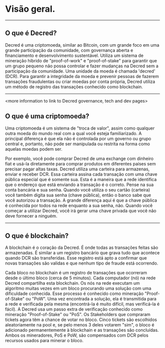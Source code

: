 # Visão geral.

---

## <i class="fa icon-decred_symbol"></i>O que é Decred?
Decred é uma criptomoeda, similar ao Bitcoin, com um grande foco em uma grande participação da  comunidade, com governança aberta e financiamento e desenvolvimento sustentável. Utiliza um sistema de mineração híbrido de "proof-of-work" e "proof-of-stake" para garantir que um grupo pequeno não possa controlar e fazer mudanças na Decred sem a participação da comunidade. Uma unidade da moeda é chamada 'decred' (DCR). Para garantir a integridade da moeda e prevenir pessoas de fazerem transações fraudulentas ou criar moedas por conta própria, Decred utiliza um método de registro das transações conhecido como blockchain. 

---

<more information to link to Decred governance, tech and dev pages>

## <i class="fa icon-cryptocurrency fa-lg"></i>O que é uma criptomoeda?
Uma criptomoeda é um sistema de "troca de valor", assim como qualquer outra moeda do mundo real com a qual você esteja familiarizado. A principal diferença é que ela não é controlada por um governo ou grupo central e, portanto, não pode ser manipulada ou restrita na forma como aquelas moedas podem ser.

Por exemplo, você pode comprar Decred de uma exchange com dinheiro fiat e usá-la diretamente para comprar produtos em diferentes países sem precisar pagar altas taxas.
Decred utiliza uma carteira para armazenas, enviar e receber DCR. Essa carteira assina cada transação com uma chave pública especial que é somente sua. Esta é a maneira que a rede identifica que o endereço que está enviando a transação é o correto. Pense na sua conta bancária e sua senha. Quando você utiliza o seu cartão (carteira) você também digita sua senha (chave pública), então o banco sabe que você autorizou a transação. A grande diferença aqui é que a chave pública é conhecida por todos na rede enquanto a sua senha, não. Quando você começar a utilizar Decred, você irá gerar uma chave privada que você não deve fornecer a ninguém.

---

## <i class="fa icon-block fa-lg"></i>O que é blockchain?
A blockchain é o coração da Decred. É onde todas as transações feitas são armazenadas. É similar a um registro bancário que grava tudo que acontece quando DCR são transferidas. Esse registro está apto a confirmar que novas transações são validas e que nenhum tipo de fraude está ocorrendo.

Cada bloco no blockchain é um registro de transações que ocorreram desde o último bloco (cerca de 5 minutos). Cada computador (nó) na rede Decred compartilha esta blockchain. Os nós na rede executam um algoritmo muitas vezes em um bloco procurando uma solução com uma dificuldade conhecida. Esse processo é conhecido como mineração "Proof-of-Stake" ou "PoW". Uma vez encontrada a solução, ela é transmitida para a rede e verificada pela mesma (encontrá-la é muito difícil, mas verificá-la é fácil). A Decred usa um passo extra de verificação conhecido como mineração "Proof-of-Stake" ou "PoS". Os Stakeholders que compraram tickets agora têm a chance de votar no bloco. Cinco tickets são escolhidos aleatoriamente na pool e, se pelo menos 3 deles votarem "sim", o bloco é adicionado permanentemente à blockchain e as transações são concluídas. Ambos os mineradores, PoS e PoW, são compensados com DCR pelos recursos usados para minerar o bloco.

<More information section to link to PoW and PoS guides>
